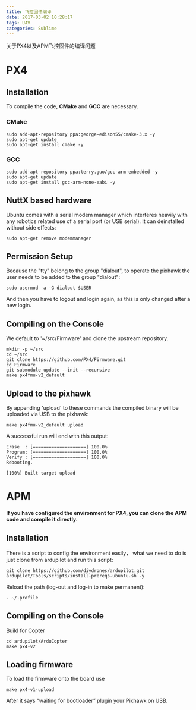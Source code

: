 ```yaml
---
title: 飞控固件编译
date: 2017-03-02 10:28:17
tags: UAV
categories: Sublime
---
```


关于PX4以及APM飞控固件的编译问题
<!--more-->

# PX4
## Installation
To compile the code, **CMake** and **GCC** are necessary.
### CMake
    sudo add-apt-repository ppa:george-edison55/cmake-3.x -y
    sudo apt-get update
    sudo apt-get install cmake -y
### GCC
    sudo add-apt-repository ppa:terry.guo/gcc-arm-embedded -y
    sudo apt-get update
    sudo apt-get install gcc-arm-none-eabi -y

## NuttX based hardware
Ubuntu comes with a serial modem manager which interferes heavily with any robotics related use of a serial port (or USB serial). It can deinstalled without side effects:

    sudo apt-get remove modemmanager

## Permission Setup
Because the "tty" belong to the group "dialout", to operate the pixhawk the user needs to be added to the group "dialout":

    sudo usermod -a -G dialout $USER

And then you have to logout and login again, as this is only changed after a new login.

## Compiling on the Console
We default to '~/src/Firmware' and clone the upstream repository. 

    mkdir -p ~/src
    cd ~/src
    git clone https://github.com/PX4/Firmware.git
    cd Firmware
    git submodule update --init --recursive
    make px4fmu-v2_default

## Upload to the pixhawk
By appending 'upload' to these commands the compiled binary will be uploaded via USB to the pixhawk:

    make px4fmu-v2_default upload

A successful run will end with this output:

    Erase  : [====================] 100.0%
    Program: [====================] 100.0%
    Verify : [====================] 100.0%
    Rebooting.

    [100%] Built target upload
# APM
**If you have configured the environment for PX4, you can clone the APM code and compile it directly.**
## Installation
There is a script to config the environment easily， what we need to do is just clone from ardupilot and run this script:

    git clone https://github.com/diydrones/ardupilot.git
    ardupilot/Tools/scripts/install-prereqs-ubuntu.sh -y

Reload the path (log-out and log-in to make permanent):

    . ~/.profile

## Compiling on the Console
Build for Copter

    cd ardupilot/ArduCopter
    make px4-v2

## Loading firmware
To load the firmware onto the board use

    make px4-v1-upload

After it says “waiting for bootloader” plugin your Pixhawk on USB.

